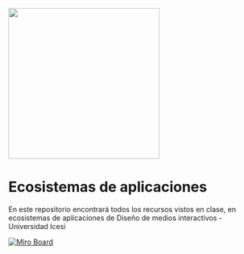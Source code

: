 <img src="https://www.icesi.edu.co/calipostalessonoras/images/logo_icesi-01.png" width="300"><br>

# Ecosistemas de aplicaciones

En este repositorio encontrará todos los recursos vistos en clase, en ecosistemas de aplicaciones de Diseño de medios interactivos - Universidad Icesi

[![Miro Board](https://store-images.s-microsoft.com/image/apps.59334.13959754522315136.c4ea2415-8e3c-42bf-8f77-e885eb7c11a1.be6eacf3-e0b4-4478-9abc-47192806c1b5)](https://miro.com/app/board/o9J_lWAiZXE=/)
